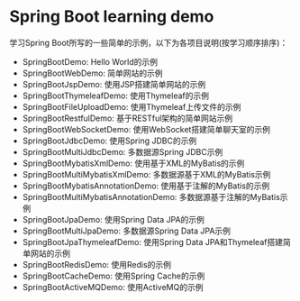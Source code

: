 # Spring Boot learning demo
学习Spring Boot所写的一些简单的示例，以下为各项目说明(按学习顺序排序)：
- SpringBootDemo: 
  Hello World的示例
- SpringBootWebDemo: 简单网站的示例
- SpringBootJspDemo: 使用JSP搭建简单网站的示例
- SpringBootThymeleafDemo: 使用Thymeleaf的示例
- SpringBootFileUploadDemo: 使用Thymeleaf上传文件的示例
- SpringBootRestfulDemo: 基于RESTful架构的简单网站示例
- SpringBootWebSocketDemo: 使用WebSocket搭建简单聊天室的示例
- SpringBootJdbcDemo: 使用Spring JDBC的示例
- SpringBootMultiJdbcDemo: 多数据源Spring JDBC示例
- SpringBootMybatisXmlDemo: 使用基于XML的MyBatis的示例
- SpringBootMultiMybatisXmlDemo: 多数据源基于XML的MyBatis示例
- SpringBootMybatisAnnotationDemo: 使用基于注解的MyBatis的示例
- SpringBootMultiMybatisAnnotationDemo: 多数据源基于注解的MyBatis示例
- SpringBootJpaDemo: 使用Spring Data JPA的示例
- SpringBootMultiJpaDemo: 多数据源Spring Data JPA示例
- SpringBootJpaThymeleafDemo: 使用Spring Data JPA和Thymeleaf搭建简单网站的示例
- SpringBootRedisDemo: 使用Redis的示例
- SpringBootCacheDemo: 使用Spring Cache的示例
- SpringBootActiveMQDemo: 使用ActiveMQ的示例
